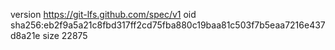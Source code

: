 version https://git-lfs.github.com/spec/v1
oid sha256:eb2f9a5a21c8fbd317ff2cd75fba880c19baa81c503f7b5eaa7216e437d8a21e
size 22875
